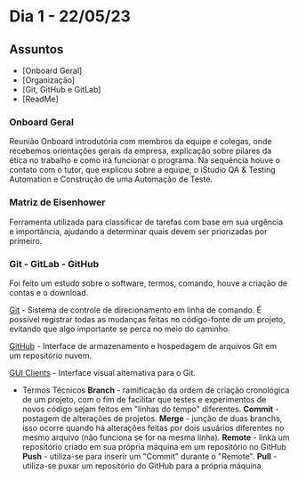 # Dia 1 - 22/05/23

## Assuntos
- [Onboard Geral]
- [Organização]
- [Git, GitHub e GitLab]
- [ReadMe]

### Onboard Geral
Reunião Onboard introdutória com membros da equipe e colegas, onde recebemos orientações gerais da empresa, explicação sobre pilares da ética no trabalho e como irá funcionar o programa. Na sequência houve o contato com o tutor, que explicou sobre a equipe, o iStudio QA & Testing Automation e Construção de uma Automação de Teste.

### Matriz de Eisenhower
Ferramenta utilizada para classificar de tarefas com base em sua urgência e importância, ajudando a determinar quais devem ser priorizadas por primeiro.

### Git - GitLab - GitHub
Foi feito um estudo sobre o software, termos, comando, houve a criação de contas e o download.

[Git](https://git-scm.com/) - Sistema de controle de direcionamento em linha de comando. É possível registrar todas as mudanças feitas no código-fonte de um projeto, evitando que algo importante se perca no meio do caminho.

[GitHub](https://github.com/) - Interface de armazenamento e hospedagem de arquivos Git em um repositório nuvem.

[GUI Clients](https://git-scm.com/downloads/guis) - Interface visual alternativa para o Git.

 - Termos Técnicos
**Branch** - ramificação da ordem de criação cronológica de um projeto, com o fim de facilitar que testes e experimentos de novos código sejam feitos em "linhas do tempo" diferentes.
**Commit** - postagem de alterações de projetos.
**Merge** - junção de duas branchs, isso ocorre quando há alterações feitas por dois usuários diferentes no mesmo arquivo (não funciona se for na mesma linha).
**Remote** - linka um repositório criado em sua própria máquina em um repositório no GitHub
**Push** - utiliza-se para inserir um "Commit" durante o "Remote".
**Pull** - utiliza-se puxar um repositório do GitHub para a própria máquina.

